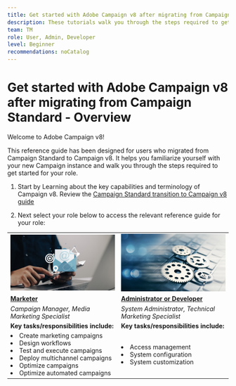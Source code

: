 ```yaml
---
title: Get started with Adobe Campaign v8 after migrating from Campaign Standard - Overview
description: These tutorials walk you through the steps required to get started with your new Campaign v8 application. 
team: TM
role: User, Admin, Developer
level: Beginner
recommendations: noCatalog
---
```


# Get started with Adobe Campaign v8 after migrating from Campaign Standard - Overview

Welcome to Adobe Campaign v8!

This reference guide has been designed for users who migrated from Campaign Standard to Campaign v8. It helps you familiarize yourself with your new Campaign instance and walk you through the steps required to get started for your role. 

1. Start by Learning about the key capabilities and terminology of Campaign v8. Review the [Campaign Standard transition to Campaign v8 guide](https://experienceleague.adobe.com/en/docs/campaign-web/v8/start/acs-migration)

2. Next select your role below to access the relevant reference guide for your role:

<table>
<tr>
  <td>
    <a href="get-started-for-marketers.md">
      <img alt="Campaign Manager"src="./_assets/digital_marketing.jpeg"/>
    </a>
    <div>
  </td>
  <td>
  <a href="get-started-for-administrators-developers.md">
    <img alt="Administrator or developer" src="./_assets/admin.jpeg"/>
    </a>
    <div>
  </td>
  </tr>
  <tr>
    <td>
    <a href="get-started-for-marketers.md">
    <strong>Marketer</strong>
    </a>
    </td>
    <td>
      <a href="get-started-for-administrators-developers.md">
      <strong>Administrator or Developer</strong>
      </a>
    </td>
  </tr>
    <td>
    <em>Campaign Manager, Media Marketing Specialist</em>
    </td>
    <td>
      <em> System Administrator, Technical Marketing Specialist</em>
    </td>
  <tr>
    <td>
    <b>Key tasks/responsibilities include:</b>
    </td>
      <td>
    <b>Key tasks/responsibilities include:</b>
    </td>
  </tr>
  <tr>
    <td>
      <li>Create marketing campaigns
      <li>Design workflows
      <li>Test and execute campaigns
      <li>Deploy multichannel campaigns
      <li>Optimize campaigns
      <li>Optimize automated campaigns
    </td>
    <td>
        <li>Access management
        <li>System configuration
        <li> System customization
    </td>
</tr>
</table>
</div>
